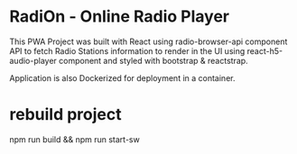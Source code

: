 # RadiOn - Online Radio Player

This PWA Project was built with React using radio-browser-api component API to fetch Radio Stations information to render in the UI using react-h5-audio-player component and styled with bootstrap & reactstrap.

Application is also Dockerized for deployment in a container.











# rebuild project 

npm run build && npm run start-sw
